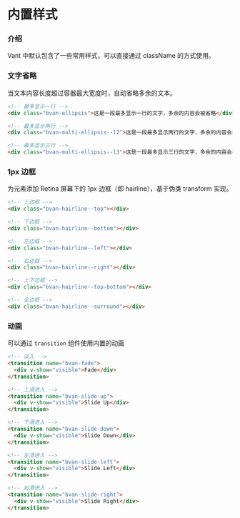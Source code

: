 # 内置样式

### 介绍

Vant 中默认包含了一些常用样式，可以直接通过 className 的方式使用。

### 文字省略

当文本内容长度超过容器最大宽度时，自动省略多余的文本。

```html
<!-- 最多显示一行 -->
<div class="bvan-ellipsis">这是一段最多显示一行的文字，多余的内容会被省略</div>

<!-- 最多显示两行 -->
<div class="bvan-multi-ellipsis--l2">这是一段最多显示两行的文字，多余的内容会被省略</div>

<!-- 最多显示三行 -->
<div class="bvan-multi-ellipsis--l3">这是一段最多显示三行的文字，多余的内容会被省略</div>
```

### 1px 边框

为元素添加 Retina 屏幕下的 1px 边框（即 hairline），基于伪类 transform 实现。

```html
<!-- 上边框 -->
<div class="bvan-hairline--top"></div>

<!-- 下边框 -->
<div class="bvan-hairline--bottom"></div>

<!-- 左边框 -->
<div class="bvan-hairline--left"></div>

<!-- 右边框 -->
<div class="bvan-hairline--right"></div>

<!-- 上下边框 -->
<div class="bvan-hairline--top-bottom"></div>

<!-- 全边框 -->
<div class="bvan-hairline--surround"></div>
```

### 动画

可以通过 `transition` 组件使用内置的动画

```html
<!-- 淡入 -->
<transition name="bvan-fade">
  <div v-show="visible">Fade</div>
</transition>

<!-- 上滑进入 -->
<transition name="bvan-slide-up">
  <div v-show="visible">Slide Up</div>
</transition>

<!-- 下滑进入 -->
<transition name="bvan-slide-down">
  <div v-show="visible">Slide Down</div>
</transition>

<!-- 左滑进入 -->
<transition name="bvan-slide-left">
  <div v-show="visible">Slide Left</div>
</transition>

<!-- 右滑进入 -->
<transition name="bvan-slide-right">
  <div v-show="visible">Slide Right</div>
</transition>
```
